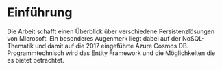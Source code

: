 # Einführung

Die Arbeit schafft einen Überblick über verschiedene Persistenzlösungen von Microsoft. Ein besonderes Augenmerk liegt dabei auf der NoSQL- Thematik und damit auf die 2017 eingeführte Azure Cosmos DB. Programmtechnisch wird das Entity Framework und die Möglichkeiten die es bietet betrachtet.

